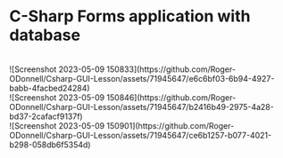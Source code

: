 # C-Sharp Forms application with database 
<br>
![Screenshot 2023-05-09 150833](https://github.com/Roger-ODonnell/Csharp-GUI-Lesson/assets/71945647/e6c6bf03-6b94-4927-babb-4facbed24284)
<br>
![Screenshot 2023-05-09 150846](https://github.com/Roger-ODonnell/Csharp-GUI-Lesson/assets/71945647/b2416b49-2975-4a28-bd37-2cafacf9137f)
<br>
![Screenshot 2023-05-09 150901](https://github.com/Roger-ODonnell/Csharp-GUI-Lesson/assets/71945647/ce6b1257-b077-4021-b298-058db6f5354d)
